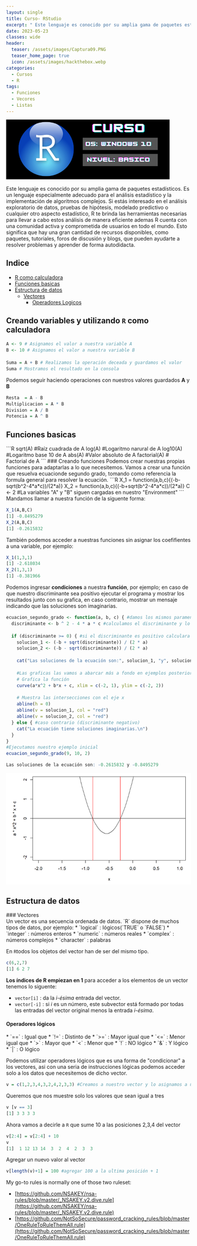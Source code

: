 ```yaml
---
layout: single
title: Curso- RStudio
excerpt: " Este lenguaje es conocido por su amplia gama de paquetes estadísticos. Es un lenguaje especialmente adecuado para el análisis estadístico y la implementación de algoritmos complejos. Si estás interesado en el análisis exploratorio de datos, pruebas de hipótesis, modelado predictivo o cualquier otro aspecto estadístico, R te brinda las herramientas necesarias para llevar a cabo estos análisis de manera eficiente ademas R cuenta con una comunidad activa y comprometida de usuarios en todo el mundo. Esto significa que hay una gran cantidad de recursos disponibles, como paquetes, tutoriales, foros de discusión y blogs, que pueden ayudarte a resolver problemas y aprender de forma autodidacta. "
date: 2023-05-23
classes: wide
header:
  teaser: /assets/images/Captura09.PNG
  teaser_home_page: true
  icon: /assets/images/hackthebox.webp
categories:
  - Cursos
  - R
tags:  
  - Funciones
  - Vecores
  - Listas
---
```


![](/assets/images/Captura09.PNG)

Este lenguaje es conocido por su amplia gama de paquetes estadísticos. Es un lenguaje especialmente adecuado para el análisis estadístico y la implementación de algoritmos complejos. Si estás interesado en el análisis exploratorio de datos, pruebas de hipótesis, modelado predictivo o cualquier otro aspecto estadístico, R te brinda las herramientas necesarias para llevar a cabo estos análisis de manera eficiente ademas R cuenta con una comunidad activa y comprometida de usuarios en todo el mundo. Esto significa que hay una gran cantidad de recursos disponibles, como paquetes, tutoriales, foros de discusión y blogs, que pueden ayudarte a resolver problemas y aprender de forma autodidacta.

## Indice
- [R como calculadora](#creando-variables-y-utilizando-R-como-calculadora)
- [Funciones basicas](#funciones-basicas)
- [Estructura de datos](#estructura-de-datos)
   * [Vectores](#vectores)
     * [Operadores Logicos](#operadoes-logicos)
   



## Creando variables y utilizando `R` como calculadora
<div class="creando-variables-y-utilizando-R-como-calculadora">
  </div>
  
 
```R
A <- 9 # Asignamos el valor a nuestra variable A
B <- 10 # Asignamos el valor a nuestra variable B

Suma = A + B # Realizamos la operación deceada y guardamos el valor 
Suma # Mostramos el resultado en la consola
```
Podemos seguir haciendo operaciones con nuestros valores guardados **A** y **B**
```R
Resta  = A - B 
Multiplicacion = A * B
Division = A / B
Potencia = A ^ B
```


## Funciones basicas
<div class="funciones-basicas">
  </div>
```R
sqrt(A) #Raíz cuadrada de A
log(A) #Logaritmo narural de A
log10(A) #Logaritmo base 10 de A
abs(A) #Valor absoluto de A
factorial(A) # Factorial de A
```
### Creando funciones
Podemos crear nuestras propias funciones para adaptarlas a lo que necesitemos. Vamos a crear una función que resuelva ecuacionde segundo grado, tomando como referencia la formula general para resolver la ecuación.  
```R
X_1 = function(a,b,c){(-b-sqrt(b^2-4*a*c))/(2*a)}
X_2 = function(a,b,c){(-b+sqrt(b^2-4*a*c))/(2*a)}
C <- 2 #La variables "A" y "B" siguen cargadas en nuestro "Environment"
```
Mandamos llamar a nuestra función de la siguente forma:

```R
X_1(A,B,C)
[1] -0.8495279
X_2(A,B,C)
[1] -0.2615832
```
También podemos acceder a nuestras funciones sin asignar los coefifientes a una variable, por ejemplo:

```R
X_1(1,3,1)
[1] -2.618034
X_2(1,3,1)
[1] -0.381966
```
Podemos ingresar **condiciones** a nuestra **función**, por ejemplo; en caso de que nuestro discriminante sea positivo ejecutar el programa y mostrar los resultados junto con su grafica, en caso contrario, mostrar un mensaje indicando que las soluciones son imaginarias.

```R
ecuacion_segundo_grado <- function(a, b, c) { #damos los mismos paramentros de entrada
  discriminante <- b ^ 2 - 4 * a * c #calculamos el discriminante y lo guardamos en una variable
  
  if (discriminante >= 0) { #si el discriminante es positivo calculara las soluciones
    solucion_1 <- (-b + sqrt(discriminante)) / (2 * a)
    solucion_2 <- (-b - sqrt(discriminante)) / (2 * a)
    
    cat("Las soluciones de la ecuación son:", solucion_1, "y", solucion_2, "\n") #imprime las soluciones
    
    #Las graficas las vamos a abarcar más a fondo en ejemplos posteriores solo es un ejemplo de lo que se le pueden integrar a las funciones
    # Grafica la función
    curve(a*x^2 + b*x + c, xlim = c(-2, 1), ylim = c(-2, 2))
    
    # Muestra las intersecciones con el eje x
    abline(h = 0)
    abline(v = solucion_1, col = "red") 
    abline(v = solucion_2, col = "red")
  } else { #caso contrario (discriminante negativo)
    cat("La ecuación tiene soluciones imaginarias.\n")
  }
}
#Ejecutamos nuestro ejemplo inicial
ecuacion_segundo_grado(9, 10, 2)
```
```R
Las soluciones de la ecuación son: -0.2615832 y -0.8495279 
```

<div>
<p style = 'text-align:center;'>
<img src="/assets/images/Captura14.PNG" >
</p>
</div>

## Estructura de datos
<div class="estructura-de-datos">
  </div>
### Vectores
<div class="vectores">
  </div>
Un vector es una secuencia ordenada de datos. `R` dispone de muchos tipos de datos, por ejemplo:
* `logical`   : lógicos(`TRUE` o `FALSE`)
* `integer`   : números enteros
* `numeric`   : números reales
* `complex`   : números complejos
* `character` : palabras 

En `R`todos los objetos del vector han de ser del mismo tipo. 
```R
c(6,2,7)
[1] 6 2 7
```
**Los índices de R empiezan en 1** para acceder a los elementos de un vector tenemos lo siguente:
* `vector[i]` : da la _i-ésima_ entrada del vector.
* `vector[-i]` : si _i_ es un número, este subvector está formado por todas las entradas del vector original menos la entrada _i-ésima_.

#### Operadores lógicos
<div class="operadoes-logicos">
  </div>
* `==` : Igual que  
* `!=` : Distinto de 
* `>=` : Mayor igual que 
* `<=` : Menor igual que 
* `>`  : Mayor que
* `<`  : Menor que
* `!` : NO lógico
* `&` : Y lógico 
* `|` : O lógico

Podemos utilizar operadores lógicos que es una forma de "condicionar" a los vectores, asi con una seria de instrucciones lógicas podemos acceder solo a los datos que necesitemos de dicho vector.

```R
v = c(1,2,3,4,3,2,4,2,3,3) #Creamos a nuestro vector y lo asignamos a una variable
```
Queremos que nos muestre solo los valores que sean igual a tres
```R
v [v == 3]
[1] 3 3 3 3
```
Ahora vamos a decirle a `R` que sume 10 a las posiciones 2,3,4 del vector 
```R
v[2:4] = v[2:4] + 10
v
[1]  1 12 13 14  3  2  4  2  3  3
```
Agregar un nuevo valor al vector
```R
v[length(v)+1] = 100 #agregar 100 a la ultima posición + 1
```
My go-to rules is normally one of those two ruleset:

- [https://github.com/NSAKEY/nsa-rules/blob/master/_NSAKEY.v2.dive.rule](https://github.com/NSAKEY/nsa-rules/blob/master/_NSAKEY.v2.dive.rule)
- [https://github.com/NotSoSecure/password_cracking_rules/blob/master/OneRuleToRuleThemAll.rule](https://github.com/NotSoSecure/password_cracking_rules/blob/master/OneRuleToRuleThemAll.rule)




